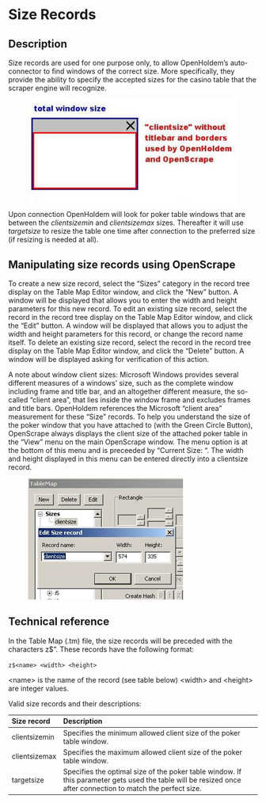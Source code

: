 # Size Records 

## Description 

Size records are used for one purpose only, to allow OpenHoldem’s
auto-connector to find windows of the correct size. More specifically,
they provide the ability to specify the accepted sizes for the casino
table that the scraper engine will recognize.

<figure>
<img src="images/oh_clientsize.jpg" />
</figure>

Upon connection OpenHoldem will look for poker table windows that are
between the *clientsizemin* and *clientsizemax* sizes. Thereafter it
will use *targetsize* to resize the table one time after connection to
the preferred size (if resizing is needed at all).

## Manipulating size records using OpenScrape 

To create a new size record, select the “Sizes” category in the record
tree display on the Table Map Editor window, and click the “New” button.
A window will be displayed that allows you to enter the width and height
parameters for this new record. To edit an existing size record, select
the record in the record tree display on the Table Map Editor window,
and click the “Edit” button. A window will be displayed that allows you
to adjust the width and height parameters for this record, or change the
record name itself. To delete an existing size record, select the record
in the record tree display on the Table Map Editor window, and click the
“Delete” button. A window will be displayed asking for verification of
this action.

A note about window client sizes: Microsoft Windows provides several
different measures of a windows’ size, such as the complete window
including frame and title bar, and an altogether different measure, the
so-called “client area”, that lies inside the window frame and excludes
frames and title bars. OpenHoldem references the Microsoft “client area”
measurement for these “Size” records. To help you understand the size of
the poker window that you have attached to (with the Green Circle
Button), OpenScrape always displays the client size of the attached
poker table in the “View” menu on the main OpenScrape window. The menu
option is at the bottom of this menu and is preceeded by “Current Size:
“. The width and height displayed in this menu can be entered directly
into a clientsize record.

<figure>
<img src="images/os_edit_clientsize.jpg" />
</figure>

## Technical reference 

In the Table Map (.tm) file, the size records will be preceded with the
characters z\$”. These records have the following format:

`z$<name> <width> <height>`

\<name\> is the name of the record (see table below) \<width\> and
\<height\> are integer values.

Valid size records and their descriptions:

| Size record | Description |
|:---|:---|
| clientsizemin | Specifies the minimum allowed client size of the poker table window. |
| clientsizemax | Specifies the maximum allowed client size of the poker table window. |
| targetsize | Specifies the optimal size of the poker table window. If this parameter gets used the table will be resized once after connection to match the perfect size. |
